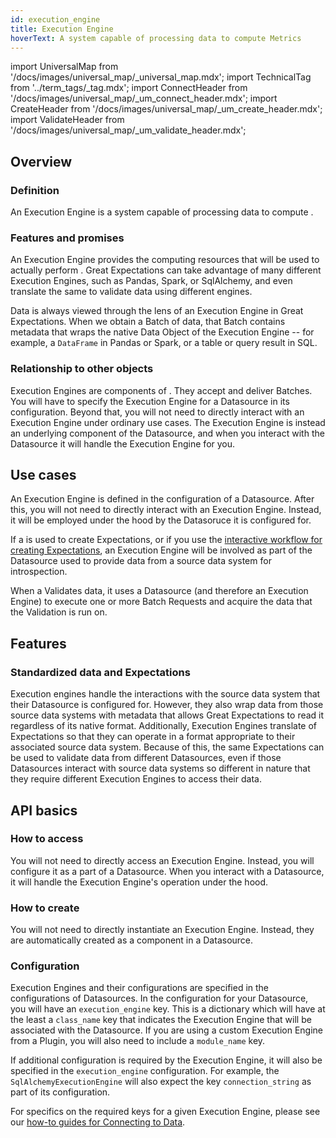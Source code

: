 ```yaml
---
id: execution_engine
title: Execution Engine
hoverText: A system capable of processing data to compute Metrics
---
```

import UniversalMap from '/docs/images/universal_map/_universal_map.mdx';
import TechnicalTag from '../term_tags/_tag.mdx';
import ConnectHeader from '/docs/images/universal_map/_um_connect_header.mdx';
import CreateHeader from '/docs/images/universal_map/_um_create_header.mdx';
import ValidateHeader from '/docs/images/universal_map/_um_validate_header.mdx';


<UniversalMap setup='inactive' connect='active' create='active' validate='active'/> 

## Overview

### Definition

An Execution Engine is a system capable of processing data to compute <TechnicalTag relative="../" tag="metric" text="Metrics" />.

### Features and promises

An Execution Engine provides the computing resources that will be used to actually perform <TechnicalTag relative="../" tag="validation" text="Validation" />. Great Expectations can take advantage of many different Execution Engines, such as Pandas, Spark, or SqlAlchemy, and even translate the same <TechnicalTag relative="../" tag="expectation" text="Expectations" /> to validate data using different engines.

Data is always viewed through the lens of an Execution Engine in Great Expectations. When we obtain a <TechnicalTag relative="../" tag="batch" text="Batch" />Batch of data, that Batch contains metadata that wraps the native Data Object of the Execution Engine -- for example, a `DataFrame` in Pandas or Spark, or a table or query result in SQL.

### Relationship to other objects

Execution Engines are components of <TechnicalTag relative="../" tag="datasource" text="Datasources" />.  They accept <TechnicalTag relative="../" tag="batch_request" text="Batch Requests" /> and deliver Batches.  You will have to specify the Execution Engine for a Datasource in its configuration.  Beyond that, you will not need to directly interact with an Execution Engine under ordinary use cases.  The Execution Engine is instead an underlying component of the Datasource, and when you interact with the Datasource it will handle the Execution Engine for you.

## Use cases

<ConnectHeader/>

An Execution Engine is defined in the configuration of a Datasource.  After this, you will not need to directly interact with an Execution Engine.  Instead, it will be employed under the hood by the Datasoruce it is configured for.

<CreateHeader/>

If a <TechnicalTag relative="../" tag="profiler" text="Profiler" /> is used to create Expectations, or if you use the [interactive workflow for creating Expectations](../guides/expectations/how_to_create_and_edit_expectations_with_instant_feedback_from_a_sample_batch_of_data.md), an Execution Engine will be involved as part of the Datasource used to provide data from a source data system for introspection.

<ValidateHeader/>

When a <TechnicalTag relative="../" tag="checkpoint" text="Checkpoint" /> Validates data, it uses a Datasource (and therefore an Execution Engine) to execute one or more Batch Requests and acquire the data that the Validation is run on.

## Features

### Standardized data and Expectations

Execution engines handle the interactions with the source data system that their Datasource is configured for.  However, they also wrap data from those source data systems with metadata that allows Great Expectations to read it regardless of its native format. Additionally, Execution Engines translate of Expectations so that they can operate in a format appropriate to their associated source data system.  Because of this, the same Expectations can be used to validate data from different Datasources, even if those Datasources interact with source data systems so different in nature that they require different Execution Engines to access their data. 

## API basics

### How to access

You will not need to directly access an Execution Engine.  Instead, you will configure it as a part of a Datasource.  When you interact with a Datasource, it will handle the Execution Engine's operation under the hood.

### How to create

You will not need to directly instantiate an Execution Engine.  Instead, they are automatically created as a component in a Datasource.

### Configuration

Execution Engines and their configurations are specified in the configurations of Datasources.  In the configuration for your Datasource, you will have an `execution_engine` key.  This is a dictionary which will have at the least a `class_name` key that indicates the Execution Engine that will be associated with the Datasource.  If you are using a custom Execution Engine from a Plugin, you will also need to include a `module_name` key.  

If additional configuration is required by the Execution Engine, it will also be specified in the `execution_engine` configuration.  For example, the `SqlAlchemyExecutionEngine` will also expect the key `connection_string` as part of its configuration.

For specifics on the required keys for a given Execution Engine, please see our [how-to guides for Connecting to Data](../guides/connecting_to_your_data/index.md).
